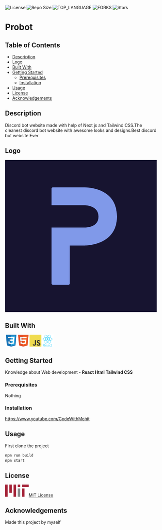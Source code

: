 ![License](https://img.shields.io/github/license/mohitmimani/Discord-Bot-Website.svg?style=for-the-badge) ![Repo Size](https://img.shields.io/github/languages/code-size/mohitmimani/Discord-Bot-Website.svg?style=for-the-badge) ![TOP_LANGUAGE](https://img.shields.io/github/languages/top/mohitmimani/Discord-Bot-Website.svg?style=for-the-badge) ![FORKS](https://img.shields.io/github/forks/mohitmimani/Discord-Bot-Website.svg?style=for-the-badge&social) ![Stars](https://img.shields.io/github/stars/mohitmimani/Discord-Bot-Website.svg?style=for-the-badge)
    
# Probot

## Table of Contents

- [Description](#description)
- [Logo](#logo)
- [Built With](#built-with)
- [Getting Started](#getting-started)
  - [Prerequisites](#prerequisites)
  - [Installation](#installation)
- [Usage](#usage)
- [License](#license)
- [Acknowledgements](#acknowledgements)

## Description

Discord bot website made with help of Next js and Tailwind CSS.The cleanest discord bot website with awesome looks and designs.Best discord bot website Ever

## Logo

<img src="/public/logo.png" />

## Built With

<a href="https://developer.mozilla.org/en-US/docs/Web/CSS"><img src="https://raw.githubusercontent.com/devicons/devicon/master/icons/css3/css3-original.svg" height="40px" width="40px" /></a><a href="https://developer.mozilla.org/en-US/docs/Web/HTML"><img src="https://raw.githubusercontent.com/devicons/devicon/master/icons/html5/html5-original.svg" height="40px" width="40px" /></a><a href="https://developer.mozilla.org/en-US/docs/Web/JavaScript"><img src="https://raw.githubusercontent.com/devicons/devicon/master/icons/javascript/javascript-original.svg" height="40px" width="40px" /></a><a href="https://reactjs.org/"><img src="https://raw.githubusercontent.com/devicons/devicon/master/icons/react/react-original-wordmark.svg" height="40px" width="40px" /></a>

## Getting Started

Knowledge about Web development - 
**React 
Html
Tailwind CSS**

### Prerequisites

Nothing

### Installation

https://www.youtube.com/CodeWithMohit

## Usage

First clone the project 
``` js
npm run build  
npm start
```


## License

<a href="https://choosealicense.com/licenses/mit/"><img src="https://raw.githubusercontent.com/johnturner4004/readme-generator/master/src/components/assets/images/mit.svg" height=40 />MIT License</a>

## Acknowledgements

Made this project by myself
